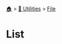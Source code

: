 <!--startTocheader-->
[🏠](../../README.md) > [🔧 Utilities](../README.md) > [File](README.md)
# List
<!--endTocheader--

TODO: Write about `List`

!--startTocSubTopic-->
<!--endTocSubTopic-->